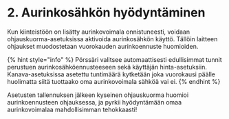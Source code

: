 # 2. Aurinkosähkön hyödyntäminen

Kun kiinteistöön on lisätty aurinkovoimala onnistuneesti, voidaan ohjauskuorma-asetuksissa aktivoida aurinkosähkön käyttö. Tällöin laitteen ohjaukset muodostetaan vuorokauden aurinkoennuste huomioiden.

{% hint style="info" %}
Pörssäri valitsee automaattisesti edullisimmat tunnit perustuen aurinkosähköennusteeseen sekä käyttäjän hinta-asetuksiin. Kanava-asetuksissa asetettu tuntimäärä kytketään joka vuorokausi päälle huolimatta siitä tuottaako oma aurinkovoimala sähköä vai ei.
{% endhint %}

Asetusten tallennuksen jälkeen kyseinen ohjauskuorma huomioi aurinkoennusteen ohjauksessa, ja pyrkii hyödyntämään omaa aurinkovoimalaa mahdollisimman tehokkaasti!

